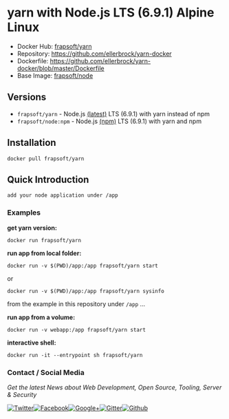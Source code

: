 # yarn with Node.js LTS (6.9.1) Alpine Linux

- Docker Hub: [frapsoft/yarn](https://hub.docker.com/r/frapsoft/yarn/)
- Repository: <https://github.com/ellerbrock/yarn-docker>
- Dockerfile: <https://github.com/ellerbrock/yarn-docker/blob/master/Dockerfile>
- Base Image: [frapsoft/node](https://hub.docker.com/r/frapsoft/node/)

## Versions

- `frapsoft/yarn` -  Node.js [(latest)](https://github.com/ellerbrock/yarn-docker) LTS (6.9.1) with yarn instead of npm
- `frapsoft/node:npm` - Node.js [(npm)](https://github.com/ellerbrock/node-docker/tree/light) LTS (6.9.1) with yarn and npm

## Installation

`docker pull frapsoft/yarn`

## Quick Introduction

    add your node application under /app

### Examples

**get yarn version:**

`docker run frapsoft/yarn`

**run app from local folder:**

`docker run -v $(PWD)/app:/app frapsoft/yarn start`

or

`docker run -v $(PWD)/app:/app frapsoft/yarn sysinfo`

from the example in this repository under `/app` ...

**run app from a volume:**

`docker run -v webapp:/app frapsoft/yarn start`

**interactive shell:**

`docker run -it --entrypoint sh frapsoft/yarn`

### Contact / Social Media

_Get the latest News about Web Development, Open Source, Tooling, Server & Security_

[![Twitter](https://github.frapsoft.com/social/twitter.png)](https://twitter.com/frapsoft/)[![Facebook](https://github.frapsoft.com/social/facebook.png)](https://www.facebook.com/frapsoft/)[![Google+](https://github.frapsoft.com/social/google-plus.png)](https://plus.google.com/116540931335841862774)[![Gitter](https://github.frapsoft.com/social/gitter.png)](https://gitter.im/frapsoft/frapsoft/)[![Github](https://github.frapsoft.com/social/github.png)](https://github.com/ellerbrock/)
